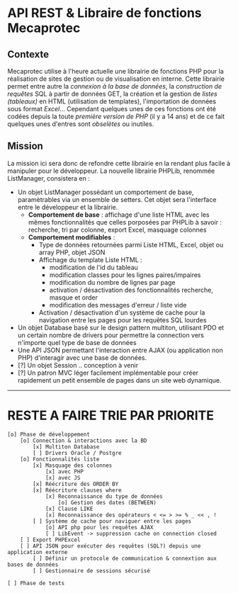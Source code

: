 API REST & Libraire de fonctions Mecaprotec
=============================================

## Contexte

Mecaprotec utilise à l'heure actuelle une librairie de fonctions PHP pour la réalisation de sites de gestion ou de visualisation en interne. Cette librairie permet entre autre la *connexion à la base de données*, la *construction de requêtes* SQL à partir de données GET, la création et la gestion de *listes (tableaux)* en HTML (utilisation de templates), l'importation de données sous format *Excel*... Cependant quelques unes de ces fonctions ont été codées depuis la toute *première version de PHP* (il y a 14 ans) et de ce fait quelques unes d'entres sont *obselètes* ou inutiles.

## Mission

La mission ici sera donc de refondre cette librairie en la rendant plus facile à manipuler pour le développeur. La nouvelle librairie PHPLib, renommée ListManager, consistera en :
* Un objet ListManager possèdant un comportement de base, paramètrables via un ensemble de setters. Cet objet sera l'interface entre le développeur et la librairie.
    * **Comportement de base** : affichage d'une liste HTML avec les mêmes fonctionnalités que celles porposées par PHPLib à savoir : recherche, tri par colonne, export Excel, masquage colonnes
    * **Comportement modifiables** :
        * Type de données retournées parmi Liste HTML, Excel, objet ou array PHP, objet JSON
        * Affichage du template Liste HTML :
            * modification de l'id du tableau
            * modification classes pour les lignes paires/impaires
            * modification du nombre de lignes par page
            * activation / désactivation des fonctionnalités recherche, masque et order
            * modification des messages d'erreur / liste vide
        * Activation / désactivation d'un système de cache pour la navigation entre les pages pour les requêtes SQL lourdes
* Un objet Database basé sur le design pattern multiton, utilisant PDO et un certain nombre de drivers pour permettre la connection vers n'importe quel type de base de données
* Une API JSON permettant l'interaction entre AJAX (ou application non PHP) d'interagir avec une base de données.
* [?] Un objet Session .. conception à venir
* [?] Un patron MVC léger facilement implémentable pour créer rapidement un petit ensemble de pages dans un site web dynamique.

---------------------------------------------------------------

# RESTE A FAIRE TRIE PAR PRIORITE
    
    [o] Phase de développement
        [o] Connection & interactions avec la BD
            [x] Multiton Database
            [ ] Drivers Oracle / Postgre
        [o] Fonctionnalités liste
            [x] Masquage des colonnes
                [x] avec PHP
                [x] avec JS
            [x] Réécriture des ORDER BY
            [x] Réécriture clauses where
                [x] Reconnaissance du type de données
                    [o] Gestion des dates (BETWEEN)
                [x] Clause LIKE
                [x] Reconnaissance des opérateurs < <= > >= % _ << , !
            [ ] Système de cache pour naviguer entre les pages
                [o] API php pour les requêtes AJAX
                [ ] LibEvent -> suppression cache on connection closed
        [ ] Export PHPExcel
        [ ] API JSON pour exécuter des requêtes (SQL?) depuis une application externe
            [ ] Définir un protocole de communication & connextion aux bases de données
            [ ] Gestionnaire de sessions sécurisé

    [ ] Phase de tests
